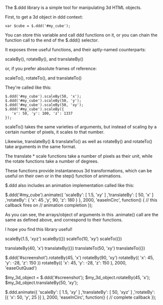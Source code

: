 The $.ddd library is a simple tool for manipulating 3d HTML objects.

First, to get a 3d object in ddd context:

    var $cube = $.ddd('#my_cube');

You can store this variable and call ddd functions on it,
or you can chain the function call to the end of the $.ddd() selector.

It exposes three useful functions, and their aptly-named counterparts:

scaleBy(), rotateBy(), and translateBy()

or, if you prefer absolute frames of reference:

scaleTo(), rotateTo(), and translateTo()

They're called like this:

    $.ddd('#my_cube').scaleBy(50, 'x');
    $.ddd('#my_cube').scaleBy(50, 'y');
    $.ddd('#my_cube').scaleBy(50, 'xy');
    $.ddd('#my_cube').scaleBy({
       'x': 50, 'y': 100, 'z': 1337
    });

scaleTo() takes the same varieties of arguments, but instead of scaling *by* a certain number of pixels, it scales *to* that number.

Likewise, translateBy() & translateTo() as well as rotateBy() and rotateTo() take arguments in the same format.

The translate * scale functions take a number of pixels as their unit,
while the rotate functions take a number of degrees.

These functions provide instantaneous 3d transformations, which can be useful on their own or in the step() function of animations.

$.ddd also includes an animation implementation called like this:

$.ddd('#my_cube').animate({
   'scaleBy':     [ 1.5, 'xy' ]
  ,'translateBy': [ 50, 'x' ]
  ,'rotateBy':    { 'x': 45 ,'y', 90, 'z': 180 }
}, 2000, 'easeInCirc', function() {
  // this callback fires on
  // animation completion
});

As you can see, the arrays/object of arguments in this .animate() call are the same as defined above, and correspond to their functions.

I hope you find this library useful!


scaleBy(1.5, 'xyz')
scaleBy({})
scaleTo(10, 'xy')
scaleTo({})

translateBy(40, 'x')
translateBy({})
translateTo(50, 'xy')
translateTo({})

$.ddd('#screenshot').rotateBy(45, 'x')
rotateBy(90, 'xy')
rotateBy({ 'x': 45, 'y': -28, 'z': 150 })
rotateBy({ 'x': 45, 'y': -28, 'z': 150 }, 2000, 'easeOutQuad')

$my_3d_object = $.ddd('#screenshot');
$my_3d_object.rotateBy(45, 'x');
$my_3d_object.translateBy(50, 'xy');

$.ddd.animate({
   'scaleBy': [ 1.5, 'xy' ]
  ,'translateBy': [ 50, 'xyz' ]
  ,'rotateBy': [{ 'x': 50, 'y', 25 }]
}, 2000, 'easeInCirc', function() {
  // complete callback
});